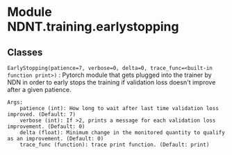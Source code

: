 Module NDNT.training.earlystopping
==================================

Classes
-------

`EarlyStopping(patience=7, verbose=0, delta=0, trace_func=<built-in function print>)`
:   Pytorch module that gets plugged into the trainer by NDN in order to early stops the training 
    if validation loss doesn't improve after a given patience.
    
    Args:
        patience (int): How long to wait after last time validation loss improved. (Default: 7)
        verbose (int): If >2, prints a message for each validation loss improvement. (Default: 0)
        delta (float): Minimum change in the monitored quantity to qualify as an improvement. (Default: 0)
        trace_func (function): trace print function. (Default: print)